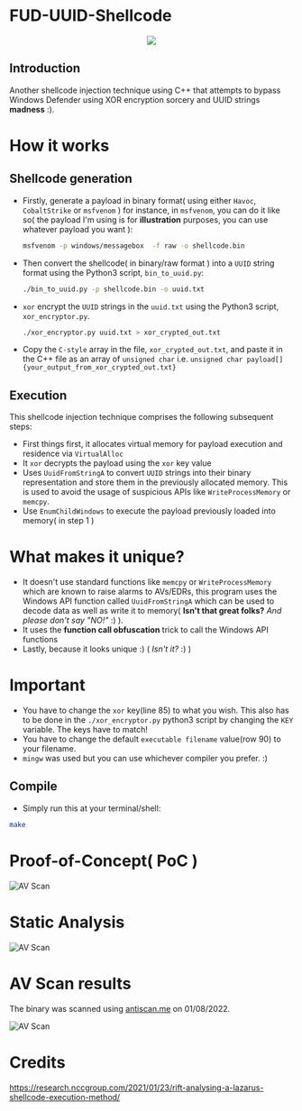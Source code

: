 # FUD-UUID-Shellcode
<p align="center">
  <img src="https://github.com/Bl4ckM1rror/FUD-UUID-Shellcode/blob/main/logo.png"> <br> 
</p>


## Introduction
Another shellcode injection technique using C++ that attempts to bypass Windows Defender using XOR encryption sorcery and UUID strings **madness** :).

# How it works
## Shellcode generation
* Firstly, generate a payload in binary format( using either `Havoc`, `CobaltStrike` or `msfvenom` ) for instance, in `msfvenom`, you can do it like so( the payload I'm using is for **illustration** purposes, you can use whatever payload you want ):
    ```sh
    msfvenom -p windows/messagebox  -f raw -o shellcode.bin
    ```

* Then convert the shellcode( in binary/raw format ) into a `UUID` string format using the Python3 script, `bin_to_uuid.py`: 
  ```sh
  ./bin_to_uuid.py -p shellcode.bin -o uuid.txt
  ```

* `xor` encrypt the `UUID` strings in the `uuid.txt` using the Python3 script, `xor_encryptor.py`. 
  ```sh
  ./xor_encryptor.py uuid.txt > xor_crypted_out.txt
  ```

* Copy the `C-style` array in the file, `xor_crypted_out.txt`, and paste it in the C++ file as an array of `unsigned char` i.e. `unsigned char payload[]{your_output_from_xor_crypted_out.txt}`

## Execution
This shellcode injection technique comprises the following subsequent steps:
* First things first, it allocates virtual memory for payload execution and residence via `VirtualAlloc`
* It `xor` decrypts the payload using the `xor` key value 
* Uses `UuidFromStringA` to convert `UUID` strings into their binary representation and store them in the previously allocated memory. This is used to avoid the usage of suspicious APIs like `WriteProcessMemory` or `memcpy`.
* Use `EnumChildWindows` to execute the payload previously loaded into memory( in step 1 )

# What makes it unique?
* It doesn't use standard functions like `memcpy` or `WriteProcessMemory` which are known to raise alarms to AVs/EDRs, this program uses the Windows API function called `UuidFromStringA` which can be used to decode data as well as write it to memory( **Isn't that great folks?** *And please don't say "NO!"* :) ).
* It uses the **function call obfuscation** trick to call the Windows API functions
* Lastly, because it looks unique :) ( *Isn't it?* :) )

# Important
* You have to change the `xor` key(line 85) to what you wish. This also has to be done in the `./xor_encryptor.py` python3 script by changing the `KEY` variable. The keys have to match!
* You have to change the default `executable filename` value(row 90) to your filename.
* `mingw` was used but you can use whichever compiler you prefer. :)

## Compile
* Simply run this at your terminal/shell:
```sh
make
```

# Proof-of-Concept( PoC )

![AV Scan](https://github.com/Bl4ckM1rror/FUD-UUID-Shellcode/blob/main/PoC.png?raw=true)

# Static Analysis

![AV Scan](https://github.com/Bl4ckM1rror/FUD-UUID-Shellcode/blob/main/static-analysis.png?raw=true)

# AV Scan results
The binary was scanned using [antiscan.me](https://antiscan.me/scan/new/result?id=3IYj6CtMq6h8) on 01/08/2022.

![AV Scan](https://github.com/Bl4ckM1rror/FUD-UUID-Shellcode/blob/main/antiscan.png?raw=true)

# Credits
https://research.nccgroup.com/2021/01/23/rift-analysing-a-lazarus-shellcode-execution-method/  
